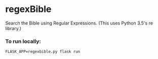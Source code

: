 # regexBible
Search the Bible using Regular Expressions.
(This uses Python 3.5's re library.)

### To run locally:
`FLASK_APP=regexbible.py flask run`